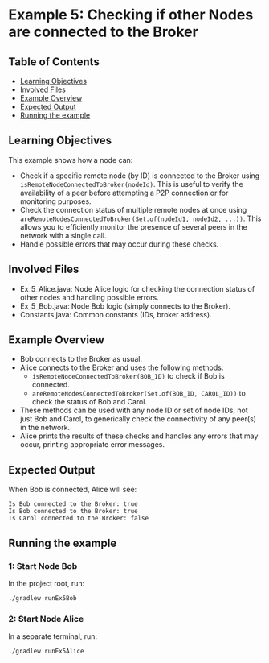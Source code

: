 # Example 5: Checking if other Nodes are connected to the Broker
## Table of Contents

- [Learning Objectives](#learning-objectives)
- [Involved Files](#involved-files)
- [Example Overview](#example-overview)
- [Expected Output](#expected-output)
- [Running the example](#running-the-example)

## Learning Objectives

This example shows how a node can:
- Check if a specific remote node (by ID) is connected to the Broker using `isRemoteNodeConnectedToBroker(nodeId)`. This is useful to verify the availability of a peer before attempting a P2P connection or for monitoring purposes.
- Check the connection status of multiple remote nodes at once using `areRemoteNodesConnectedToBroker(Set.of(nodeId1, nodeId2, ...))`. This allows you to efficiently monitor the presence of several peers in the network with a single call.
- Handle possible errors that may occur during these checks.

## Involved Files

- Ex_5_Alice.java: Node Alice logic for checking the connection status of other nodes and handling possible errors.
- Ex_5_Bob.java: Node Bob logic (simply connects to the Broker).
- Constants.java: Common constants (IDs, broker address).

## Example Overview

- Bob connects to the Broker as usual.
- Alice connects to the Broker and uses the following methods:
  - `isRemoteNodeConnectedToBroker(BOB_ID)` to check if Bob is connected.
  - `areRemoteNodesConnectedToBroker(Set.of(BOB_ID, CAROL_ID))` to check the status of Bob and Carol.
- These methods can be used with any node ID or set of node IDs, not just Bob and Carol, to generically check the connectivity of any peer(s) in the network.
- Alice prints the results of these checks and handles any errors that may occur, printing appropriate error messages.

## Expected Output

When Bob is connected, Alice will see:
```
Is Bob connected to the Broker: true
Is Bob connected to the Broker: true
Is Carol connected to the Broker: false
```

## Running the example
### 1: Start Node Bob

In the project root, run:

```sh
./gradlew runEx5Bob
```

### 2: Start Node Alice

In a separate terminal, run:

```sh
./gradlew runEx5Alice
```
